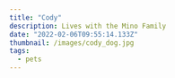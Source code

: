 ```yaml
---
title: "Cody"
description: Lives with the Mino Family
date: "2022-02-06T09:55:14.133Z"
thumbnail: /images/cody_dog.jpg
tags:
  - pets
---
```

